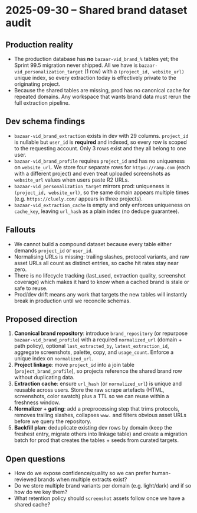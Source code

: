 # 2025-09-30 – Shared brand dataset audit

## Production reality
- The production database has **no** `bazaar-vid_brand_%` tables yet; the Sprint 99.5 migration never shipped. All we have is `bazaar-vid_personalization_target` (1 row) with a `(project_id, website_url)` unique index, so every extraction today is effectively private to the originating project.
- Because the shared tables are missing, prod has no canonical cache for repeated domains. Any workspace that wants brand data must rerun the full extraction pipeline.

## Dev schema findings
- `bazaar-vid_brand_extraction` exists in dev with 29 columns. `project_id` is nullable but `user_id` is **required** and indexed, so every row is scoped to the requesting account. Only 3 rows exist and they all belong to one user.
- `bazaar-vid_brand_profile` requires `project_id` and has no uniqueness on `website_url`. We store four separate rows for `https://ramp.com` (each with a different project) and even treat uploaded screenshots as `website_url` values when users paste R2 URLs.
- `bazaar-vid_personalization_target` mirrors prod: uniqueness is `(project_id, website_url)`, so the same domain appears multiple times (e.g. `https://cluely.com/` appears in three projects).
- `bazaar-vid_extraction_cache` is empty and only enforces uniqueness on `cache_key`, leaving `url_hash` as a plain index (no dedupe guarantee).

## Fallouts
- We cannot build a compound dataset because every table either demands `project_id` or `user_id`.
- Normalising URLs is missing: trailing slashes, protocol variants, and raw asset URLs all count as distinct entries, so cache hit rates stay near zero.
- There is no lifecycle tracking (last_used, extraction quality, screenshot coverage) which makes it hard to know when a cached brand is stale or safe to reuse.
- Prod/dev drift means any work that targets the new tables will instantly break in production until we reconcile schemas.

## Proposed direction
1. **Canonical brand repository**: introduce `brand_repository` (or repurpose `bazaar-vid_brand_profile`) with a required `normalized_url` (domain + path policy), optional `last_extracted_by`, `latest_extraction_id`, aggregate screenshots, palette, copy, and `usage_count`. Enforce a unique index on `normalized_url`.
2. **Project linkage**: move `project_id` into a join table (`project_brand_profile`), so projects reference the shared brand row without duplicating data.
3. **Extraction cache**: ensure `url_hash` (or `normalized_url`) is unique and reusable across users. Store the raw scrape artefacts (HTML, screenshots, color swatch) plus a TTL so we can reuse within a freshness window.
4. **Normalizer + gating**: add a preprocessing step that trims protocols, removes trailing slashes, collapses `www.` and filters obvious asset URLs before we query the repository.
5. **Backfill plan**: deduplicate existing dev rows by domain (keep the freshest entry, migrate others into linkage table) and create a migration batch for prod that creates the tables + seeds from curated targets.

## Open questions
- How do we expose confidence/quality so we can prefer human-reviewed brands when multiple extracts exist?
- Do we store multiple brand variants per domain (e.g. light/dark) and if so how do we key them?
- What retention policy should `screenshot` assets follow once we have a shared cache?
